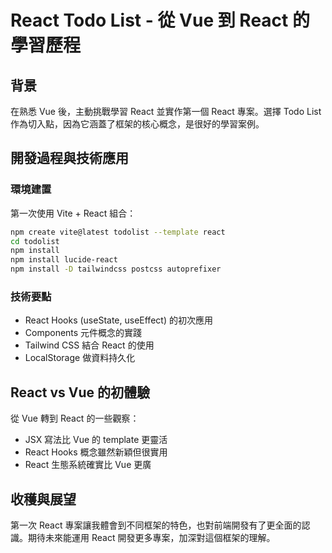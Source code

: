 # React Todo List - 從 Vue 到 React 的學習歷程

## 背景
在熟悉 Vue 後，主動挑戰學習 React 並實作第一個 React 專案。選擇 Todo List 作為切入點，因為它涵蓋了框架的核心概念，是很好的學習案例。

## 開發過程與技術應用

### 環境建置
第一次使用 Vite + React 組合：
```bash
npm create vite@latest todolist --template react
cd todolist
npm install
npm install lucide-react
npm install -D tailwindcss postcss autoprefixer
```

### 技術要點
- React Hooks (useState, useEffect) 的初次應用
- Components 元件概念的實踐
- Tailwind CSS 結合 React 的使用
- LocalStorage 做資料持久化

## React vs Vue 的初體驗
從 Vue 轉到 React 的一些觀察：
- JSX 寫法比 Vue 的 template 更靈活
- React Hooks 概念雖然新穎但很實用
- React 生態系統確實比 Vue 更廣

## 收穫與展望
第一次 React 專案讓我體會到不同框架的特色，也對前端開發有了更全面的認識。期待未來能運用 React 開發更多專案，加深對這個框架的理解。
